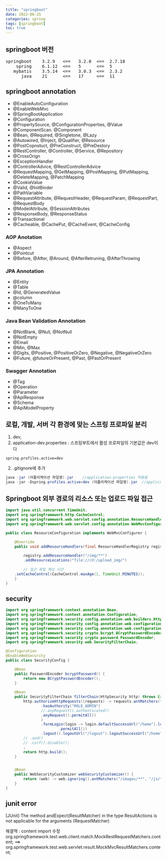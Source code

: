```yaml
---
title: "springboot"
date: 2022-08-25
categories: spring  
tags: [springboot]
toc: true
---
```

## springboot 버전
<pre>
springboot    3.2.9   <==   3.2.0  <==  2.7.18
    spring    6.1.12  <==   5      <==  5
   mybatis    3.5.14  <==   3.0.3  <==  2.3.2
      java    21      <==   17     <==  11
</pre>

## springboot annotation
- @EnableAutoConfiguration
- @EnableWebMvc
- @SpringBootApplication
- @Configuration
- @PropertySource, @ConfigurationProperties, @Value
- @ComponentScan. @Component
- @Bean, @Required, @Singletone, @Lazy
- @Autowired, @Inject, @Qualifier, @Resource
- @PostCopnstuct, @PreConstruct, @PreDestory
- @RestController, @Controller, @Service, @Repository
- @CrossOrign
- @ExceptionHandler
- @ControllerAdvice, @RestControllerAdvice
- @RequestMapping, @GetMapping, @PostMapping, @PutMapping, @DeleteMapping, @PatchMapping
- @CookieValue
- @Valid, @InitBinder
- @PathVariable
- @RequestAttribute, @RequestHeader, @RequestParam, @RequestPart, @RequestBody
- @ModelAttribute, @SessionAttributes
- @ResponseBody, @ResponseStatus
- @Transactional
- @Cacheable, @CachePut, @CacheEvent, @CacheConfig

### AOP Anotation
- @Aspect
- @Pointcut
- @Before, @After, @Around, @AfterRetruning, @AfterThrowing

### JPA Annotation
- @Entity
- @Table
- @Id, @GeneratedValue
- @column
- @OneToMany
- @ManyToOne

### Java Bean Validation Annotation
- @NotBlank, @Null, @NotNull
- @NotEmpty
- @Email
- @Min, @Max
- @Digits, @Positive, @PositiveOrZero, @Negative, @NegativeOrZero
- @Future, @futureOrPresent, @Past, @PastOrPresent

### Swagger Annotation
- @Tag
- @Operation
- @Parameter
- @ApiResponse
- @Schema
- @ApiModelProperty


##  로컬, 개발, 서버 각 환경에 맞는 스프링 프로파일 분리

1. dev, 
1. application-dev.properties : 스프링부트에서 활성 프로파일의 기본값은 dev이다
```properties
spring.profiles.active=dev
```
2. .gitignore에 추가

```java
java -jar (어플리케이션 파일명).jar    //application.properties 적용됨
java -jar -Dspring.profiles.active=dev (어플리케이션 파일명).jar  //application-dev.properties 파일이 적용됨
```

## Springboot 외부 경로의 리소스 또는 업로드 파일 접근
```java
import java.util.concurrent.TimeUnit;
import org.springframework.http.CacheControl;
import org.springframework.web.servlet.config.annotation.ResourceHandlerRegistry;
import org.springframework.web.servlet.config.annotation.WebMvcConfigurer;

public class ResourceConfiguration implements WebMvcConfigurer {

    @Override
    public void addResourceHandlers(final ResourceHandlerRegistry registry) {
	
        registry.addResourceHandler("/img/**")
        .addResourceLocations("file:///d:/upload_img/")      
        
        // 접근 파일 캐싱 시간 
	.setCacheControl(CacheControl.maxAge(1, TimeUnit.MINUTES));
    }
}
```

## security
```java
import org.springframework.context.annotation.Bean;
import org.springframework.context.annotation.Configuration;
import org.springframework.security.config.annotation.web.builders.HttpSecurity;
import org.springframework.security.config.annotation.web.configuration.EnableWebSecurity;
import org.springframework.security.config.annotation.web.configuration.WebSecurityCustomizer;
import org.springframework.security.crypto.bcrypt.BCryptPasswordEncoder;
import org.springframework.security.crypto.password.PasswordEncoder;
import org.springframework.security.web.SecurityFilterChain;

@Configuration
@EnableWebSecurity
public class SecurityConfig {

	@Bean
	public PasswordEncoder bcryptPassword() {
		return new BCryptPasswordEncoder();
	}
	
	@Bean
	public SecurityFilterChain filterChain(HttpSecurity http) throws Exception {
		http.authorizeHttpRequests((requests) -> requests.antMatchers("/home", "/").permitAll().antMatchers("/admin/**")
				.hasAuthority("ROLE_ADMIN")
				//.anyRequest().authenticated()
				.anyRequest().permitAll()
				)
				.formLogin(login -> login.defaultSuccessUrl("/home").loginPage("/login").usernameParameter("userid")
						.permitAll())
				.logout().logoutUrl("/logout").logoutSuccessUrl("/home").permitAll()
		// .and()
		// .csrf().disable();
		;
		return http.build();
	}


	@Bean
	public WebSecurityCustomizer webSecurityCustomizer() {
		return (web) -> web.ignoring().antMatchers("/images/**", "/js/**", "/css/**");
	}
}
```

## junit error
[JUnit] The method andExpect(ResultMatcher) in the type ResultActions is not applicable for the arguments (RequestMatcher)

해결책 : content import 수정
org.springframework.test.web.client.match.MockRestRequestMatchers.content;
==>    org.springframework.test.web.servlet.result.MockMvcResultMatchers.content;
